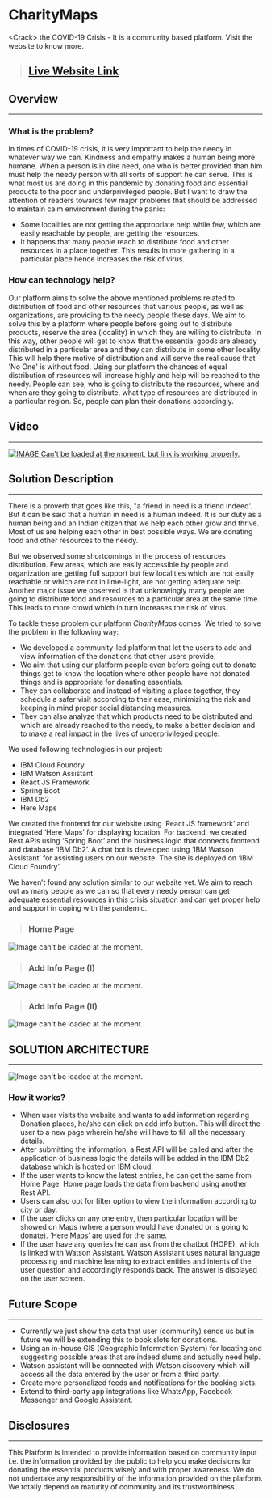 # CharityMaps
&lt;Crack> the COVID-19 Crisis - It is a community based platform. Visit the website to know more.

> ## [Live Website Link](http://maps-charity-at.eu-gb.cf.appdomain.cloud/)


## Overview
---
### What is the problem?
In times of COVID-19 crisis, it is very important to help the needy in whatever way we can. Kindness and empathy makes a human being more humane. When a person is in dire need, one who is better provided than him must help the needy person with all sorts of support he can serve. This is what most us are doing in this pandemic by donating food and essential products to the poor and underprivileged people. But I want to draw the attention of readers towards few major problems that should be addressed to maintain calm environment during the panic:
* Some localities are not getting the appropriate help while few, which are easily reachable by people, are getting the resources.
* It happens that many people reach to distribute food and other resources in a place together. This results in more gathering in a particular place hence increases the risk of virus.

### How can technology help?
Our platform aims to solve the above mentioned problems related to distribution of food and other resources that various people, as well as organizations, are providing to the needy people these days. We aim to solve this by a platform where people before going out to distribute products, reserve the area (locality) in which they are willing to distribute. In this way, other people will get to know that the essential goods are already distributed in a particular area and they can distribute in some other locality. This will help there motive of distribution and will serve the real cause that 'No One' is without food.
Using our platform the chances of equal distribution of resources will increase highly and help will be reached to the needy. People can see, who is going to distribute the resources, where and when are they going to distribute, what type of resources are distributed in a particular region. So, people can plan their donations accordingly.

## Video
---
[![IMAGE Can't be loaded at the moment, but link is working properly.](http://img.youtube.com/vi/YOUTUBE_VIDEO_ID_HERE/0.jpg)](http://www.youtube.com/watch?v=YOUTUBE_VIDEO_ID_HERE)

## Solution Description
---
There is a proverb that goes like this, "a friend in need is a friend indeed'. But it can be said that a human in need is a human indeed. It is our duty as a human being and an Indian citizen that we help each other grow and thrive. Most of us are helping each other in best possible ways. We are donating food and other resources to the needy.

But we observed some shortcomings in the process of resources distribution. Few areas, which are easily accessible by people and organization are getting full support but few localities which are not easily reachable or which are not in lime-light, are not getting adequate help. Another major issue we observed is that unknowingly many people are going to distribute food and resources to a particular area at the same time. This leads to more crowd which in turn increases the risk of virus. 

To tackle these problem our platform *CharityMaps* comes. We tried to solve the problem in the following way:
* We developed a community-led platform that let the users to add and view information of the donations that other users provide.
* We aim that using our platform people even before going out to donate things get to know the location where other people have not donated things and is appropriate for donating essentials.
* They can collaborate and instead of visiting a place together, they schedule a safer visit according to their ease, minimizing the risk and keeping in mind proper social distancing measures. 
* They can also analyze that which products need to be distributed and which are already reached to the needy, to make a better decision and to make a real impact in the lives of underprivileged people.

We used following technologies in our project:
* IBM Cloud Foundry
* IBM Watson Assistant
* React JS Framework
* Spring Boot
* IBM Db2
* Here Maps

We created the frontend for our website using ‘React JS framework’ and integrated ‘Here Maps’ for displaying location. For backend, we created Rest APIs using ‘Spring Boot’ and the business logic that connects frontend and database ‘IBM Db2’. A chat bot is developed using ‘IBM Watson Assistant’ for assisting users on our website. The site is deployed on ‘IBM Cloud Foundry’. 

We haven’t found any solution similar to our website yet. We aim to reach out as many people as we can so that every needy person can get adequate essential resources in this crisis situation and can get proper help and support in coping with the pandemic.

> ### Home Page
![Image can't be loaded at the moment.](https://github.com/Abhinaay/CharityMaps/Images/Screenshot1.png "Home Page")

> ### Add Info Page (I)
![Image can't be loaded at the moment.](https://github.com/Abhinaay/CharityMaps/Images/Screenshot2.png "Add Info Page")

> ### Add Info Page (II)
![Image can't be loaded at the moment.](https://github.com/Abhinaay/CharityMaps/Images/Screenshot3.png "Add Info Page")

## SOLUTION ARCHITECTURE
---
![Image can't be loaded at the moment.](https://github.com/Abhinaay/CharityMaps/Images/SolutionArchitecture.png "Solution Architecture")

### How it works?
* When user visits the website and wants to add information regarding Donation places, he/she can click on add info button. This will direct the user to a new page wherein he/she will have to fill all the necessary details. 
* After submitting the information, a Rest API will be called and after the application of business logic the details will be added in the IBM Db2 database which is hosted on IBM cloud. 
* If the user wants to know the latest entries, he can get the same from Home Page. Home page loads the data from backend using another Rest API.
* Users can also opt for filter option to view the information according to city or day.
* If the user clicks on any one entry, then particular location will be showed on Maps (where a person would have donated or is going to donate). ‘Here Maps’ are used for the same.
* If the user have any queries he can ask from the chatbot (HOPE), which is linked with Watson Assistant. Watson Assistant uses natural language processing and machine learning to extract entities and intents of the user question and accordingly responds back. The answer is displayed on the user screen. 

## Future Scope
---
* Currently we just show the data that user (community) sends us but in future we will be extending this to book slots for donations.
* Using an in-house GIS (Geographic Information System) for locating and suggesting possible areas that are indeed slums and actually need help. 
* Watson assistant will be connected with Watson discovery which will access all the data entered by the user or from a third party. 
* Create more personalized feeds and notifications for the booking slots.
* Extend to third-party app integrations like WhatsApp, Facebook Messenger and Google Assistant.

## Disclosures
---
This Platform is intended to provide information based on community input i.e. the information provided by the public to help you make decisions for donating the essential products wisely and with proper awareness. We do not undertake any responsibility of the information provided on the platform. We totally depend on maturity of community and its trustworthiness.